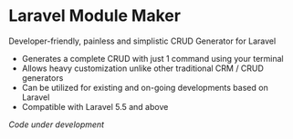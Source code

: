 # Laravel Module Maker
Developer-friendly, painless and simplistic CRUD Generator for Laravel

- Generates a complete CRUD with just 1 command using your terminal
- Allows heavy customization unlike other traditional CRM / CRUD generators
- Can be utilized for existing and on-going developments based on Laravel
- Compatible with Laravel 5.5 and above

*Code under development*
